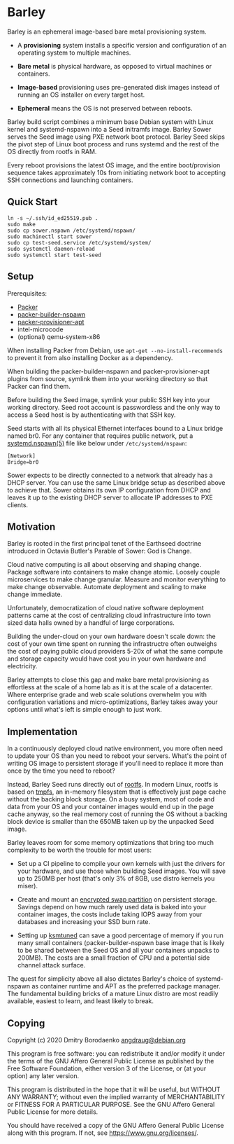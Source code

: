 # Barley

Barley is an ephemeral image-based bare metal provisioning system.

- A **provisioning** system installs a specific version and configuration of an
  operating system to multiple machines.

- **Bare metal** is physical hardware, as opposed to virtual machines or
  containers.

- **Image-based** provisioning uses pre-generated disk images instead of
  running an OS installer on every target host.

- **Ephemeral** means the OS is not preserved between reboots.

Barley build script combines a minimum base Debian system with Linux kernel and
systemd-nspawn into a Seed initramfs image. Barley Sower serves the Seed image
using PXE network boot protocol. Barley Seed skips the pivot step of Linux boot
process and runs systemd and the rest of the OS directly from rootfs in RAM.

Every reboot provisions the latest OS image, and the entire boot/provision
sequence takes approximately 10s from initiating network boot to accepting SSH
connections and launching containers.

## Quick Start

```
ln -s ~/.ssh/id_ed25519.pub .
sudo make
sudo cp sower.nspawn /etc/systemd/nspawn/
sudo machinectl start sower
sudo cp test-seed.service /etc/systemd/system/
sudo systemctl daemon-reload
sudo systemctl start test-seed
```

## Setup

Prerequisites:
- [Packer](https://packer.io/)
- [packer-builder-nspawn](https://git.sr.ht/~angdraug/packer-builder-nspawn)
- [packer-provisioner-apt](https://git.sr.ht/~angdraug/packer-provisioner-apt)
- intel-microcode
- (optional) qemu-system-x86

When installing Packer from Debian, use `apt-get --no-install-recommends` to
prevent it from also installing Docker as a dependency.

When building the packer-builder-nspawn and packer-provisioner-apt plugins from
source, symlink them into your working directory so that Packer can find them.

Before building the Seed image, symlink your public SSH key into your working
directory. Seed root account is passwordless and the only way to access a Seed
host is by authenticating with that SSH key.

Seed starts with all its physical Ethernet interfaces bound to a Linux bridge
named br0. For any container that requires public network, put a
[systemd.nspawn(5)](https://www.freedesktop.org/software/systemd/man/systemd.nspawn.html)
file like below under `/etc/systemd/nspawn`:

```
[Network]
Bridge=br0
```

Sower expects to be directly connected to a network that already has a DHCP
server. You can use the same Linux bridge setup as described above to achieve
that. Sower obtains its own IP configuration from DHCP and leaves it up to the
existing DHCP server to allocate IP addresses to PXE clients.

## Motivation

Barley is rooted in the first principal tenet of the Earthseed doctrine
introduced in Octavia Butler's Parable of Sower: God is Change.

Cloud native computing is all about observing and shaping change. Package
software into containers to make change atomic. Loosely couple microservices to
make change granular. Measure and monitor everything to make change observable.
Automate deployment and scaling to make change immediate.

Unfortunately, democratization of cloud native software deployment patterns
came at the cost of centralizing cloud infrastructure into town sized data
halls owned by a handful of large corporations.

Building the under-cloud on your own hardware doesn't scale down: the cost of
your own time spent on running the infrastructre often outweighs the cost of
paying public cloud providers 5-20x of what the same compute and storage
capacity would have cost you in your own hardware and electricity.

Barley attempts to close this gap and make bare metal provisioning as
effortless at the scale of a home lab as it is at the scale of a datacenter.
Where enterprise grade and web scale solutions overwhelm you with configuration
variations and micro-optimizations, Barley takes away your options until what's
left is simple enough to just work.

## Implementation

In a continuously deployed cloud native environment, you more often need to
update your OS than you need to reboot your servers. What's the point of
writing OS image to persistent storage if you'll need to replace it more than
once by the time you need to reboot?

Instead, Barley Seed runs directly out of
[rootfs](https://www.kernel.org/doc/Documentation/filesystems/ramfs-rootfs-initramfs.txt).
In modern Linux, rootfs is based on
[tmpfs](https://www.kernel.org/doc/Documentation/filesystems/ramfs-rootfs-initramfs.txt),
an in-memory filesystem that is effectively just page cache without the backing
block storage. On a busy system, most of code and data from your OS and your
container images would end up in the page cache anyway, so the real memory cost
of running the OS without a backing block device is smaller than the 650MB
taken up by the unpacked Seed image.

Barley leaves room for some memory optimizations that bring too much complexity
to be worth the trouble for most users:

- Set up a CI pipeline to compile your own kernels with just the drivers for
  your hardware, and use those when building Seed images. You will save up to
  250MB per host (that's only 3% of 8GB, use distro kernels you miser).

- Create and mount an [encrypted swap
  partition](https://wiki.archlinux.org/index.php/Dm-crypt/Swap_encryption) on
  persistent storage. Savings depend on how much rarely used data is baked into
  your container images, the costs include taking IOPS away from your databases
  and increasing your SSD burn rate.

- Setting up [ksmtuned](https://www.kernel.org/doc/Documentation/vm/ksm.txt)
  can save a good percentage of memory if you run many small containers
  (packer-builder-nspawn base image that is likely to be shared between the
  Seed OS and all your containers unpacks to 200MB). The costs are a small
  fraction of CPU and a potential side channel attack surface.

The quest for simplicity above all also dictates Barley's choice of
systemd-nspawn as container runtime and APT as the preferred package manager.
The fundamental building bricks of a mature Linux distro are most readily
available, easiest to learn, and least likely to break.

## Copying

Copyright (c) 2020  Dmitry Borodaenko <angdraug@debian.org>

This program is free software: you can redistribute it and/or modify
it under the terms of the GNU Affero General Public License as
published by the Free Software Foundation, either version 3 of the
License, or (at your option) any later version.

This program is distributed in the hope that it will be useful,
but WITHOUT ANY WARRANTY; without even the implied warranty of
MERCHANTABILITY or FITNESS FOR A PARTICULAR PURPOSE.  See the
GNU Affero General Public License for more details.

You should have received a copy of the GNU Affero General Public License
along with this program.  If not, see <https://www.gnu.org/licenses/>.

